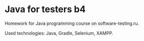 # Java for testers b4
Homework for Java programming course on software-testing.ru.

Used technologies: Java, Gradle, Selenium, XAMPP. 
